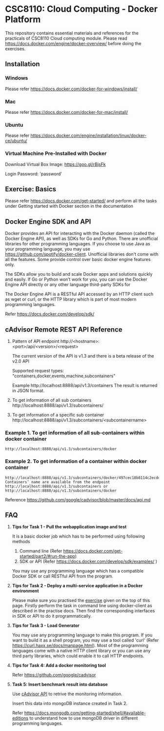 # CSC8110: Cloud Computing - Docker Platform
This repository contains essential materials and references for the practicals of CSC8110 Cloud computing module. Please read https://docs.docker.com/engine/docker-overview/ before doing the exercises.
## Installation
### Windows
Please refer https://docs.docker.com/docker-for-windows/install/
### Mac
Please refer https://docs.docker.com/docker-for-mac/install/
### Ubuntu
Please refer https://docs.docker.com/engine/installation/linux/docker-ce/ubuntu/
### Virtual Machine Pre-Installed with Docker
Download Virtual Box Image: https://goo.gl/rBjsFk

Login Password: 'password'
## Exercise: Basics
Please refer https://docs.docker.com/get-started/  and perform all the tasks under Getting started with Docker section in the documentation
## Docker Engine SDK and API
Docker provides an API for interacting with the Docker daemon (called the Docker Engine API), as well as SDKs for Go and Python. There are unofficial libraries for other programming languages. If you choose to use Java as your programming language, you may use https://github.com/spotify/docker-client. Unofficial libraries don't come with all the features. Some provide control over basic docker engine features only.

The SDKs allow you to build and scale Docker apps and solutions quickly and easily. If Go or Python won’t work for you, you can use the Docker Engine API directly or any other language third-party SDKs for 

The Docker Engine API is a RESTful API accessed by an HTTP client such as wget or curl, or the HTTP library which is part of most modern programming languages.

Refer https://docs.docker.com/develop/sdk/

## cAdvisor Remote REST API Reference
1. Pattern of API endpoint
    http://&lt;hostname&gt;:&lt;port&gt;/api/&lt;version&gt;/&lt;request&gt;
    
    The current version of the API is v1.3 and there is a beta release of the v2.0 API
    
    Supported request types: &quot;containers,docker,events,machine,subcontainers&quot;
    
    Example http://localhost:8888/api/v1.3/containers
    The result is returned in JSON format.
2. To get information of all sub containers http://localhost:8888/api/v1.3/subcontainers/
3. To get information of a specific sub container http://localhost:8888/api/v1.3/subcontainers/&lt;subcontainername&gt;

### Example 1. To get information of all sub-containers within docker container
    http://localhost:8888/api/v1.3/subcontainers/docker
### Example 2. To get information of a container within docker container
    http://localhost:8888/api/v1.3/subcontainers/docker/497cec18b8114c2ecdda1efb87f7795c594d7b431a59d5c775390426093b9631
    Containers’ name are available from the endpoint
    http://localhost:8888/api/v1.3/subcontainers or
    http://localhost:8888/api/v1.3/subcontainers/docker

Reference
https://github.com/google/cadvisor/blob/master/docs/api.md

## FAQ
1. **Tips for Task 1 - Pull the webapplication image and test**

    It is a basic docker job which has to be performed using following methods
    1. Command line (Refer https://docs.docker.com/get-started/part2/#run-the-app)
    1. SDK or API (Refer https://docs.docker.com/develop/sdk/examples/ )
        
    You may use any programming language which has a compatible Docker SDK or call RESTful API from the program.
    
2. **Tips for Task 2 - Deploy a multi-service application in a Docker environment**

    Please make sure you practised the [exercise](https://github.com/nclcloudcomputing/csc8110-2017-18#exercise-basics)     given on the top of this page. Firstly perform the task in command line using docker-client as described in the practise docs. Then find the corresponding interfaces in SDK or API to do it programmatically.

3. **Tips for Task 3 - Load Generator**

    You may use any programming language to make this program. If you want to build it as a shell program, you may use a tool called 'curl' (Refer https://curl.haxx.se/docs/manpage.html). Most of the programming languages come with a native HTTP client library or you can use any third party libraries, which could enable it to call HTTP endpoints.

4. **Tips for Task 4: Add a docker monitoring tool**

    Refer https://github.com/google/cadvisor

5. **Task 5: Insert benchmark result into database**

    Use [cAdvisor API](https://github.com/nclcloudcomputing/csc8110-2017-18#cadvisor-remote-rest-api-reference) to retrive the monitoring information.

    Insert this data into mongoDB instance created in Task 2.
    
    Refer https://docs.mongodb.com/getting-started/shell/#available-editions to understand how to use mongoDB driver in different programming languages.

